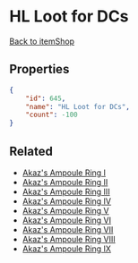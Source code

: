 # HL Loot for DCs

<no description available>

[Back to itemShop](../item-shops.md)

## Properties

```json
{
    "id": 645,
    "name": "HL Loot for DCs",
    "count": -100
}
```

## Related

- [Akaz's Ampoule Ring I](../items/19171-akaz-s-ampoule-ring-i.md)
- [Akaz's Ampoule Ring II](../items/19172-akaz-s-ampoule-ring-ii.md)
- [Akaz's Ampoule Ring III](../items/19173-akaz-s-ampoule-ring-iii.md)
- [Akaz's Ampoule Ring IV](../items/19174-akaz-s-ampoule-ring-iv.md)
- [Akaz's Ampoule Ring V](../items/19175-akaz-s-ampoule-ring-v.md)
- [Akaz's Ampoule Ring VI](../items/19176-akaz-s-ampoule-ring-vi.md)
- [Akaz's Ampoule Ring VII](../items/19177-akaz-s-ampoule-ring-vii.md)
- [Akaz's Ampoule Ring VIII](../items/19178-akaz-s-ampoule-ring-viii.md)
- [Akaz's Ampoule Ring IX](../items/19179-akaz-s-ampoule-ring-ix.md)

